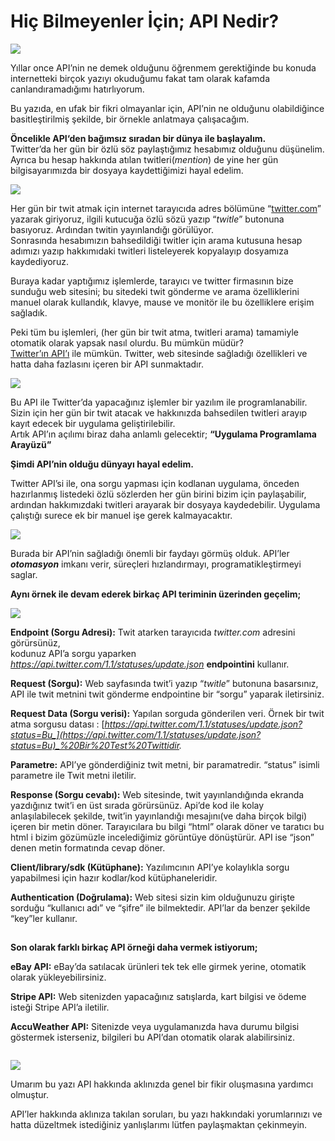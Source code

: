 # Hiç Bilmeyenler İçin; API Nedir?

![](https://cdn-images-1.medium.com/max/1600/1*Bdd61bDgoidSbfRhkWCerQ.jpeg)

Yıllar once API’nin ne demek olduğunu öğrenmem gerektiğinde bu konuda internetteki birçok yazıyı okuduğumu fakat tam olarak kafamda canlandıramadığımı hatırlıyorum.

Bu yazıda, en ufak bir fikri olmayanlar için, API’nin ne olduğunu olabildiğince basitleştirilmiş şekilde, bir örnekle anlatmaya çalışacağım.

**Öncelikle API‘den bağımsız sıradan bir dünya ile başlayalım.**  
Twitter’da her gün bir özlü söz paylaştığımız hesabımız olduğunu düşünelim. Ayrıca bu hesap hakkında atılan twitleri\(_mention_\) de yine her gün bilgisayarımızda bir dosyaya kaydettiğimizi hayal edelim.

![](https://cdn-images-1.medium.com/max/1600/1*OdGY_9qiZJycamqpuZZ5Hw.jpeg)

Her gün bir twit atmak için internet tarayıcıda adres bölümüne “[twitter.com](http://twitter.com/)” yazarak giriyoruz, ilgili kutucuğa özlü sözü yazıp “_twitle_” butonuna basıyoruz. Ardından twitin yayınlandığı görülüyor.   
Sonrasında hesabımızın bahsedildiği twitler için arama kutusuna hesap adımızı yazıp hakkımıdaki twitleri listeleyerek kopyalayıp dosyamıza kaydediyoruz.

Buraya kadar yaptığımız işlemlerde, tarayıcı ve twitter firmasının bize sunduğu web sitesini; bu sitedeki twit gönderme ve arama özelliklerini manuel olarak kullandık, klavye, mause ve monitör ile bu özelliklere erişim sağladık.

Peki tüm bu işlemleri, \(her gün bir twit atma, twitleri arama\) tamamiyle otomatik olarak yapsak nasıl olurdu. Bu mümkün müdür?   
[Twitter’ın API’ı](https://developer.twitter.com/) ile mümkün. Twitter, web sitesinde sağladığı özellikleri ve hatta daha fazlasını içeren bir API sunmaktadır.

![](https://cdn-images-1.medium.com/max/1600/1*2zxQEObndIiONcRbzzE2UQ.jpeg)

Bu API ile Twitter’da yapacağınız işlemler bir yazılım ile programlanabilir.  
Sizin için her gün bir twit atacak ve hakkınızda bahsedilen twitleri arayıp kayıt edecek bir uygulama geliştirilebilir.  
Artık API’ın açılımı biraz daha anlamlı gelecektir; **“Uygulama Programlama Arayüzü”**

**Şimdi API’nin olduğu dünyayı hayal edelim.**

Twitter API’si ile, ona sorgu yapması için kodlanan uygulama, önceden hazırlanmış listedeki özlü sözlerden her gün birini bizim için paylaşabilir, ardından hakkımızdaki twitleri arayarak bir dosyaya kaydedebilir. Uygulama çalıştığı surece ek bir manuel işe gerek kalmayacaktır.

![](https://cdn-images-1.medium.com/max/1600/1*YQgjmcd3w_slT5aRGvWLmA.png)

Burada bir API’nin sağladığı önemli bir faydayı görmüş olduk. API’ler _**otomasyon**_ imkanı verir, süreçleri hızlandırmayı, programatikleştirmeyi saglar.

**Aynı örnek ile devam ederek birkaç API teriminin üzerinden geçelim;**

![](https://cdn-images-1.medium.com/max/1600/1*zvoS6xxuaGC0WGZRk7dNKw.jpeg)

**Endpoint \(Sorgu Adresi\):** Twit atarken tarayıcıda _twitter.com_ adresini görürsünüz,  
kodunuz API’a sorgu yaparken _https://api.twitter.com/1.1/statuses/update.json_ **endpointini** kullanır.

**Request \(Sorgu\):** Web sayfasında twit’i yazıp “_twitle_” butonuna basarsınız, API ile twit metnini twit gönderme endpointine bir “sorgu” yaparak iletirsiniz.

**Request Data \(Sorgu verisi\):** Yapılan sorguda gönderilen veri. Örnek bir twit atma sorgusu datası : [_https://api.twitter.com/1.1/statuses/update.json?status=Bu_](https://api.twitter.com/1.1/statuses/update.json?status=Bu)_%20Bir%20Test%20Twittidir._

**Parametre:** API’ye gönderdiğiniz twit metni, bir paramatredir. “status” isimli parametre ile Twit metni iletilir.

**Response \(Sorgu cevabı\):** Web sitesinde, twit yayınlandığında ekranda yazdığınız twit’i en üst sırada görürsünüz. Api’de kod ile kolay anlaşılabilecek şekilde, twit’in yayınlandığı mesajını\(ve daha birçok bilgi\) içeren bir metin döner. Tarayıcılara bu bilgi “html” olarak döner ve taratıcı bu html i bizim gözümüzle incelediğimiz görüntüye dönüştürür. API ise “json” denen metin formatında cevap döner.

**Client/library/sdk \(Kütüphane\):** Yazılımcının API’ye kolaylıkla sorgu yapabilmesi için hazır kodlar/kod kütüphaneleridir.

**Authentication \(Doğrulama\):** Web sitesi sizin kim olduğunuzu girişte sorduğu “kullanıcı adı” ve “şifre” ile bilmektedir. API’lar da benzer şekilde “key”ler kullanır.

## 

**Son olarak farklı birkaç API örneği daha vermek istiyorum;**

**eBay API:** eBay’da satılacak ürünleri tek tek elle girmek yerine, otomatik olarak yükleyebilirsiniz.

**Stripe API:** Web sitenizden yapacağınız satışlarda, kart bilgisi ve ödeme isteği Stripe API’a iletilir.

**AccuWeather API:** Sitenizde veya uygulamanızda hava durumu bilgisi göstermek isterseniz, bilgileri bu API’dan otomatik olarak alabilirsiniz.

```text

```

![](https://cdn-images-1.medium.com/max/1600/1*Xof70YJQrhCh6kiIxYxVDw.png)

Umarım bu yazı API hakkında aklınızda genel bir fikir oluşmasına yardımcı olmuştur.

API’ler hakkında aklınıza takılan soruları, bu yazı hakkındaki yorumlarınızı ve hatta düzeltmek istediğiniz yanlışlarımı lütfen paylaşmaktan çekinmeyin.

